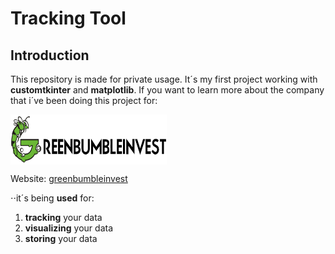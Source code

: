 


# Tracking Tool
## Introduction
This repository is made for private usage. It´s my first project working with __customtkinter__ and __matplotlib__.
If you want to learn more about the company that i´ve been doing this project for:

 <img src=https://github.com/JuleeC/Tracking-Tool/blob/main/greenbumbleinvestlogo.png width=250 height=80 align="center">
 
Website: [greenbumbleinvest](https://greenbumbleinvest.com/)

 
⋅⋅it´s being __used__ for:
  1. __tracking__ your data
  2. __visualizing__ your data
  3. __storing__ your data

